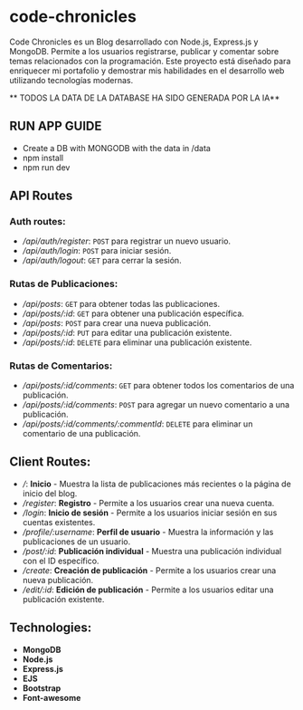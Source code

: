 # code-chronicles

Code Chronicles es un Blog desarrollado con Node.js, Express.js y MongoDB. Permite a los usuarios registrarse, publicar y comentar sobre temas relacionados con la programación. Este proyecto está diseñado para enriquecer mi portafolio y demostrar mis habilidades en el desarrollo web utilizando tecnologías modernas.

** TODOS LA DATA DE LA DATABASE HA SIDO GENERADA POR LA IA**

## RUN APP GUIDE
- Create a DB with MONGODB with the data in /data
- npm install
- npm run dev
## API Routes

### Auth routes:

- _/api/auth/register_: `POST` para registrar un nuevo usuario.
- _/api/auth/login_: `POST` para iniciar sesión.
- _/api/auth/logout_: `GET` para cerrar la sesión.

### Rutas de Publicaciones:

- _/api/posts_: `GET` para obtener todas las publicaciones.
- _/api/posts/:id_: `GET` para obtener una publicación específica.
- _/api/posts_: `POST` para crear una nueva publicación.
- _/api/posts/:id_: `PUT` para editar una publicación existente.
- _/api/posts/:id_: `DELETE` para eliminar una publicación existente.

### Rutas de Comentarios:

- _/api/posts/:id/comments_: `GET` para obtener todos los comentarios de una publicación.
- _/api/posts/:id/comments_: `POST` para agregar un nuevo comentario a una publicación.
- _/api/posts/:id/comments/:commentId_: `DELETE` para eliminar un comentario de una publicación.

## Client Routes:

- _/_: **Inicio** - Muestra la lista de publicaciones más recientes o la página de inicio del blog.
- _/register_: **Registro** - Permite a los usuarios crear una nueva cuenta.
- _/login_: **Inicio de sesión** - Permite a los usuarios iniciar sesión en sus cuentas existentes.
- _/profile/:username_: **Perfil de usuario** - Muestra la información y las publicaciones de un usuario.
- _/post/:id_: **Publicación individual** - Muestra una publicación individual con el ID específico.
- _/create_: **Creación de publicación** - Permite a los usuarios crear una nueva publicación.
- _/edit/:id_: **Edición de publicación** - Permite a los usuarios editar una publicación existente.

## Technologies:

- **MongoDB**
- **Node.js**
- **Express.js**
- **EJS**
- **Bootstrap**
- **Font-awesome**
